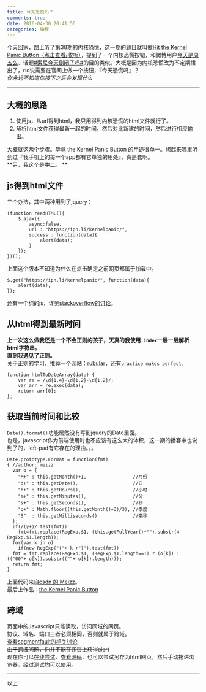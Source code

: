 ```yaml
---
title: 今天恐慌吗？
comments: true
date: 2016-04-30 20:41:56
categories: 编程
---
```

今天回家，路上听了第38期的内核恐慌，这一期的题目就叫做[Hit the Kernel Panic Button（点击查看/收听）](https://ipn.li/kernelpanic/38/)，提到了一个内核恐慌按钮，和微博用户[今天是周五么](//weibo.com/frifrifriday)、话题[#索尼今天倒闭了吗#](//weibo.com/p/1008083db00081c6bc19771bf8f16b1c7dbc15)的目的类似。大概是因为内核恐慌改为不定期播出了，rio说需要在官网上做一个按钮，『今天恐慌吗』？  
*你永远不知道你按下之后会发现什么*  
***
## 大概的思路
1. 使用js，从url得到html，我只用得到内核恐慌的html文件就行了。
2. 解析html文件获得最新一起的时间，然后对比新建的时间，然后进行相应输出。  
  
大概就这两个步骤。毕竟 the Kernel Panic Button 的用途很单一。想起来哪里听到过『我手机上的每一个app都有它单独的用处』，真是蠢啊。  
**另，我这个是中二。 ** 
## js得到html文件
三个办法，其中两种用到了jquery：
```
(function readHTML(){
    $.ajax({
        async:false,
        url : "https://ipn.li/kernelpanic/",
        success : function(data){
            alert(data);
        }
    });
})();
```
上面这个版本不知道为什么在点击确定之前网页都属于加载中。
```
$.get("https://ipn.li/kernelpanic/", function(data){
    alert(data);
});
```
还有一个纯的js，详见[stackoverflow的讨论](//stackoverflow.com/questions/8197709/javascript-read-html-from-url-into-string)。  

## 从html得到最新时间
**上一次这么做我还是一个不会正则的孩子，天真的我使用`.index`一层一层解析html字符串。**  
**直到我遇见了正则。**  
关于正则的学习，推荐一个网站：[rubular](//www.rubular.com)，还有`practice makes perfect`。  
```
function htmlToDateArray(data) {
    var re = /\d{1,4}-\d{1,2}-\d{1,2}/;
    var arr = re.exec(data);
    return arr[0];
};
```

## 获取当前时间和比较
`Date().format()`功能居然没有写到jquery的Date里面。  
也是，javascript作为前端使用时也不应该有这么大的体积，这一期的播客中也说到了的，left-pad有它存在的理由。。。
```
Date.prototype.Format = function(fmt)
{ //author: meizz
  var o = {
    "M+" : this.getMonth()+1,                 //月份
    "d+" : this.getDate(),                    //日
    "h+" : this.getHours(),                   //小时
    "m+" : this.getMinutes(),                 //分
    "s+" : this.getSeconds(),                 //秒
    "q+" : Math.floor((this.getMonth()+3)/3), //季度
    "S"  : this.getMilliseconds()             //毫秒
  };
  if(/(y+)/.test(fmt))
    fmt=fmt.replace(RegExp.$1, (this.getFullYear()+"").substr(4 - RegExp.$1.length));
  for(var k in o)
    if(new RegExp("("+ k +")").test(fmt))
  fmt = fmt.replace(RegExp.$1, (RegExp.$1.length==1) ? (o[k]) : (("00"+ o[k]).substr((""+ o[k]).length)));
  return fmt;
}
```
上面代码来自[csdn 的 Meizz](//blog.csdn.net/meizz/article/details/405708?Pending=true)。  
最后上作品：[the Kernel Panic Button](//gaoryrt.com/CV/the-Kernel-Panic-Button/)  
## 跨域
页面中的Javascript只能读取，访问同域的网页。  
协议、域名、端口三者必须相同，否则就属于跨域。  
[查看segmentfault的相关讨论](https://segmentfault.com/q/1010000000149454)  
~~由于跨域问题，你并不能在网页上获得alert~~  
现在你可以[在线尝试](//gaoryrt.com/CV/the-Kernel-Panic-Button/)、[查看源码](https://github.com/gaoryrt/Kernel-Panic-Button)、也可以尝试另存为html网页，然后手动拖进浏览器。经过测试均可以使用。  
***
以上


